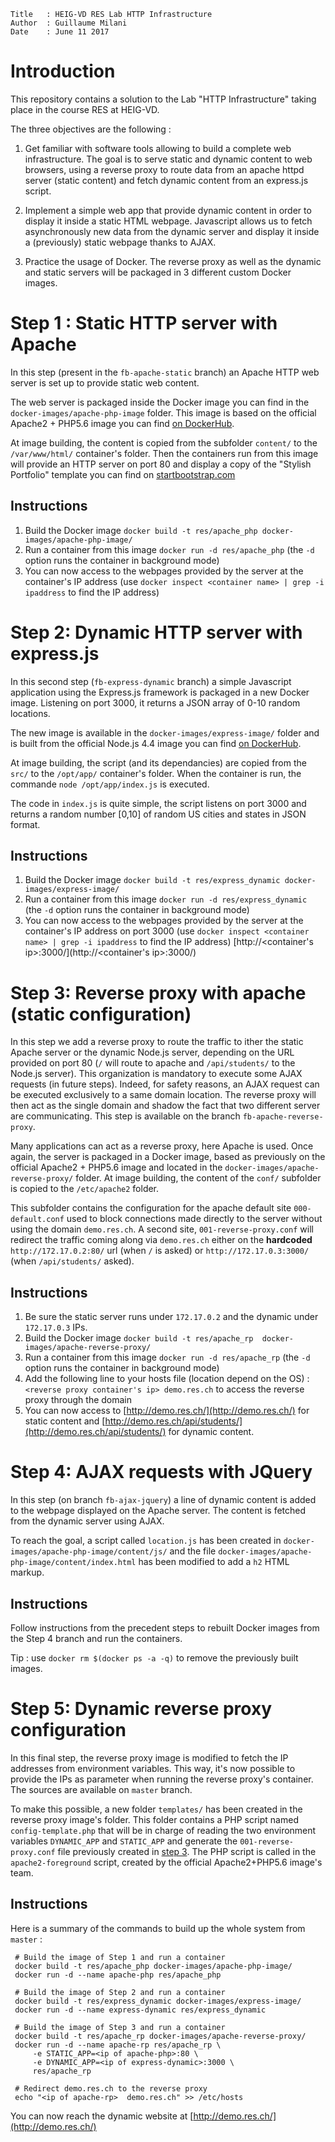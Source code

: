 ```
Title   : HEIG-VD RES Lab HTTP Infrastructure
Author  : Guillaume Milani
Date    : June 11 2017
```
# Introduction
This repository contains a solution to the Lab "HTTP Infrastructure" taking place in the course RES at HEIG-VD.

The three objectives are the following :
1. Get familiar with software tools allowing to build a complete web infrastructure. The goal is to serve static and dynamic content to web browsers, using a reverse proxy to route data from an apache httpd server (static content) and fetch dynamic content from an express.js script.

2. Implement a simple web app that provide dynamic content in order to display it inside a static HTML webpage. Javascript allows us to fetch asynchronously new data from the dynamic server and display it inside a (previously) static webpage thanks to AJAX.

3. Practice the usage of Docker. The reverse proxy as well as the dynamic and static servers will be packaged in 3 different custom Docker images.

# Step 1 : Static HTTP server with Apache
In this step (present in the `fb-apache-static` branch) an Apache HTTP web server is set up to provide static web content.

The web server is packaged inside the Docker image you can find in the `docker-images/apache-php-image` folder. This image is based on the official Apache2 + PHP5.6 image you can find [on DockerHub](https://hub.docker.com/_/php/).

At image building, the content is copied from the subfolder `content/` to the `/var/www/html/` container's folder. Then the containers run from this image will provide an HTTP server on port 80 and display a copy of the "Stylish Portfolio" template you can find on [startbootstrap.com](https://startbootstrap.com/template-overviews/stylish-portfolio/)

## Instructions
1. Build the Docker image `docker build -t res/apache_php docker-images/apache-php-image/`
2. Run a container from this image `docker run -d res/apache_php` (the `-d` option runs the container in background mode)
3. You can now access to the webpages provided by the server at the container's IP address (use `docker inspect <container name> | grep -i ipaddress` to find the IP address)

# Step 2: Dynamic HTTP server with express.js
In this second step (`fb-express-dynamic` branch) a simple Javascript application using the Express.js framework is packaged in a new Docker image. Listening on port 3000, it returns a JSON array of 0-10 random locations.

The new image is available in the `docker-images/express-image/` folder and is built from the official Node.js 4.4 image you can find [on DockerHub](https://hub.docker.com/_/node/).

At image building, the script (and its dependancies) are copied from the `src/` to the `/opt/app/` container's folder. When the container is run, the commande `node /opt/app/index.js` is executed.

The code in `index.js` is quite simple, the script listens on port 3000 and returns a random number [0,10] of random US cities and states in JSON format.

## Instructions
1. Build the Docker image `docker build -t res/express_dynamic docker-images/express-image/`
2. Run a container from this image `docker run -d res/express_dynamic` (the `-d` option runs the container in background mode)
3. You can now access to the webpages provided by the server at the container's IP address on port 3000 (use `docker inspect <container name> | grep -i ipaddress` to find the IP address) [http://<container's ip>:3000/](http://<container's ip>:3000/)

# Step 3: Reverse proxy with apache (static configuration)
In this step we add a reverse proxy to route the traffic to ither the static Apache server or the dynamic Node.js server, depending on the URL provided on port 80 (`/` will route to apache and `/api/students/` to the Node.js server). This organization is mandatory to execute some AJAX requests (in future steps). Indeed, for safety reasons, an AJAX request can be executed exclusively to a same domain location. The reverse proxy will then act as the single domain and shadow the fact that two different server are communicating. This step is available on the branch `fb-apache-reverse-proxy`.

Many applications can act as a reverse proxy, here Apache is used. Once again, the server is packaged in a Docker image, based as previously on the official Apache2 + PHP5.6 image and located in the `docker-images/apache-reverse-proxy/` folder. At image building, the content of the `conf/` subfolder is copied to the `/etc/apache2` folder.

This subfolder contains the configuration for the apache default site `000-default.conf` used to block connections made directly to the server without using the domain `demo.res.ch`. A second site, `001-reverse-proxy.conf` will redirect the traffic coming along via `demo.res.ch` either on the __hardcoded__ `http://172.17.0.2:80/` url (when `/` is asked) or `http://172.17.0.3:3000/` (when `/api/students/` asked).

## Instructions
1. Be sure the static server runs under `172.17.0.2` and the dynamic under `172.17.0.3` IPs.
1. Build the Docker image `docker build -t res/apache_rp  docker-images/apache-reverse-proxy/`
2. Run a container from this image `docker run -d res/apache_rp` (the `-d` option runs the container in background mode)
3. Add the following line to your hosts file (location depend on the OS) : `<reverse proxy container's ip> demo.res.ch` to access the reverse proxy through the domain
3. You can now access to [http://demo.res.ch/](http://demo.res.ch/) for static content and [http://demo.res.ch/api/students/](http://demo.res.ch/api/students/) for dynamic content.

# Step 4: AJAX requests with JQuery
In this step (on branch `fb-ajax-jquery`) a line of dynamic content is added to the webpage displayed on the Apache server. The content is fetched from the dynamic server using AJAX.

To reach the goal, a script called `location.js` has been created in `docker-images/apache-php-image/content/js/` and the file `docker-images/apache-php-image/content/index.html` has been modified to add a `h2` HTML markup.

## Instructions
Follow instructions from the precedent steps to rebuilt Docker images from the Step 4 branch and run the containers.

Tip : use `docker rm $(docker ps -a -q)` to remove the previously built images.

# Step 5: Dynamic reverse proxy configuration
In this final step, the reverse proxy image is modified to fetch the IP addresses from environment variables. This way, it's now possible to provide the IPs as parameter when running the reverse proxy's container. The sources are available on `master` branch.

To make this possible, a new folder `templates/` has been created in the reverse proxy image's folder. This folder contains a PHP script named `config-template.php` that will be in charge of reading the two environment variables `DYNAMIC_APP` and `STATIC_APP` and generate the `001-reverse-proxy.conf` file previously created in [step 3](#step-3-reverse-proxy-with-apache-static-configuration). The PHP script is called in the `apache2-foreground` script, created by the official Apache2+PHP5.6 image's team.

## Instructions
Here is a summary of the commands to build up the whole system from `master` :
```
 # Build the image of Step 1 and run a container
 docker build -t res/apache_php docker-images/apache-php-image/
 docker run -d --name apache-php res/apache_php

 # Build the image of Step 2 and run a container
 docker build -t res/express_dynamic docker-images/express-image/
 docker run -d --name express-dynamic res/express_dynamic

 # Build the image of Step 3 and run a container
 docker build -t res/apache_rp docker-images/apache-reverse-proxy/
 docker run -d --name apache-rp res/apache_rp \
     -e STATIC_APP=<ip of apache-php>:80 \
     -e DYNAMIC_APP=<ip of express-dynamic>:3000 \
     res/apache_rp

 # Redirect demo.res.ch to the reverse proxy
 echo "<ip of apache-rp>  demo.res.ch" >> /etc/hosts
```

You can now reach the dynamic website at [http://demo.res.ch/](http://demo.res.ch/)
